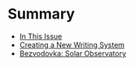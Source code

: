 # Summary

* [In This Issue](README.md)
* [Creating a New Writing System](creating-a-new-writing-system-from-scratch.md)
* [Bezvodovka: Solar Observatory](bezvodovka-solar-observatory.md)

